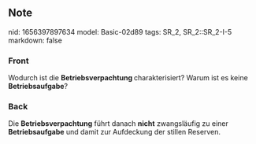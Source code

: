 ## Note
nid: 1656397897634
model: Basic-02d89
tags: SR_2, SR_2::SR_2-I-5
markdown: false

### Front
Wodurch ist die <b>Betriebsverpachtung </b>charakterisiert? Warum ist es keine <b>Betriebsaufgabe</b>?

### Back
Die <b>Betriebsverpachtung</b> führt danach <b>nicht</b>
zwangsläufig zu einer <b>Betriebsaufgabe</b> und damit zur
Aufdeckung der stillen Reserven.
